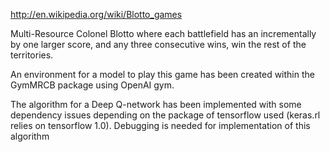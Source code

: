 http://en.wikipedia.org/wiki/Blotto_games

Multi-Resource Colonel Blotto where each battlefield has an incrementally by one larger score, and any three consecutive wins, win the rest of the territories.

An environment for a model to play this game has been created within the GymMRCB package using OpenAI gym.

The algorithm for a Deep Q-network has been implemented with some dependency issues depending on the package of tensorflow used (keras.rl relies on tensorflow 1.0). Debugging is needed for implementation of this algorithm
